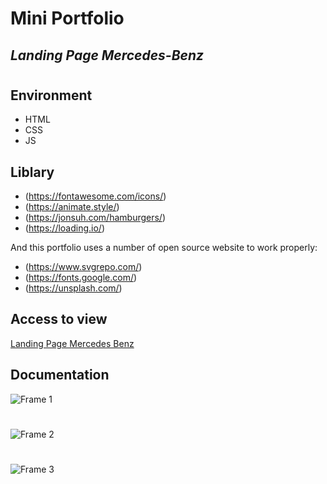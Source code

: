 # Mini Portfolio
## _Landing Page Mercedes-Benz_
#
## Environment

- HTML
- CSS
- JS

## Liblary

- (https://fontawesome.com/icons/)
- (https://animate.style/)
- (https://jonsuh.com/hamburgers/)
- (https://loading.io/)

And this portfolio uses a number of open source website to work properly:
- (https://www.svgrepo.com/)
- (https://fonts.google.com/)
- (https://unsplash.com/)

## Access to view

[Landing Page Mercedes Benz](https://sage-twilight-328a8a.netlify.app/) 


## Documentation


![Frame 1](https://user-images.githubusercontent.com/108262868/210117514-7a050f4b-01b3-4191-9a7e-f8a0434cb7aa.png)
#

![Frame 2](https://user-images.githubusercontent.com/108262868/210117513-1a4588d0-0a05-4bd3-8f12-c82de2c146de.png)
#

![Frame 3](https://user-images.githubusercontent.com/108262868/210117511-de9a7b68-788f-41da-93fa-b524359fe79f.png)
